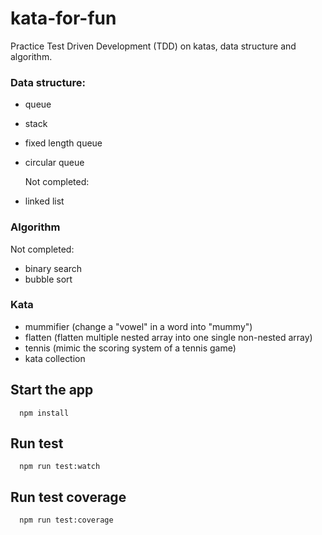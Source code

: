 # kata-for-fun

Practice Test Driven Development (TDD) on katas, data structure and algorithm.

### Data structure:

- queue
- stack
- fixed length queue
- circular queue

  Not completed:

- linked list

### Algorithm

Not completed:

- binary search
- bubble sort

### Kata

- mummifier (change a "vowel" in a word into "mummy")
- flatten (flatten multiple nested array into one single non-nested array)
- tennis (mimic the scoring system of a tennis game)
- kata collection

## Start the app

```
  npm install
```

## Run test

```
  npm run test:watch
```

## Run test coverage

```
  npm run test:coverage
```

